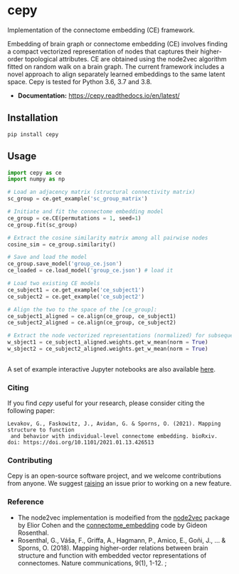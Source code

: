 # cepy

Implementation of the connectome embedding (CE) framework.

Embedding of brain graph or connectome embedding (CE) involves finding a compact vectorized 
representation of nodes that captures their higher-order topological attributes. CE are 
obtained using the node2vec algorithm fitted on random walk on a brain graph. The current
 framework includes a novel approach to align separately learned embeddings to the same 
 latent space. Cepy is tested for Python 3.6, 3.7 and 3.8.

- **Documentation:** https://cepy.readthedocs.io/en/latest/
 
## Installation

`pip install cepy`

## Usage
```python
import cepy as ce
import numpy as np

# Load an adjacency matrix (structural connectivity matrix)
sc_group = ce.get_example('sc_group_matrix')

# Initiate and fit the connectome embedding model
ce_group = ce.CE(permutations = 1, seed=1)  
ce_group.fit(sc_group)

# Extract the cosine similarity matrix among all pairwise nodes
cosine_sim = ce_group.similarity()

# Save and load the model
ce_group.save_model('group_ce.json') 
ce_loaded = ce.load_model('group_ce.json') # load it

# Load two existing CE models  
ce_subject1 = ce.get_example('ce_subject1')
ce_subject2 = ce.get_example('ce_subject2')

# Align the two to the space of the [ce_group]:
ce_subject1_aligned = ce.align(ce_group, ce_subject1)
ce_subject2_aligned = ce.align(ce_group, ce_subject2)

# Extract the node vectorized representations (normalized) for subsequent use - prediction, for example 
w_sbject1 = ce_subject1_aligned.weights.get_w_mean(norm = True)
w_sbject2 = ce_subject2_aligned.weights.get_w_mean(norm = True)
 

```

A set of example interactive Jupyter notebooks are also available [here](https://github.com/GidLev/cepy/tree/master/examples).

### Citing
If you find *cepy* useful for your research, please consider citing the following paper:
    
    Levakov, G., Faskowitz, J., Avidan, G. & Sporns, O. (2021). Mapping structure to function
     and behavior with individual-level connectome embedding. bioRxiv. doi: https://doi.org/10.1101/2021.01.13.426513 

### Contributing
Cepy is an open-source software project, and we welcome contributions from anyone. 
We suggest [raising](https://github.com/GidLev/cepy/issues) an issue prior to 
working on a new feature. 

### Reference
* The node2vec implementation is modeified from the [node2vec](https://github.com/eliorc/node2vec) package by Elior Cohen and the [connectome_embedding](https://github.com/gidonro/Connectome-embeddings) code by Gideon Rosenthal.
* Rosenthal, G., Váša, F., Griffa, A., Hagmann, P., Amico, E., Goñi, J., ... & Sporns, O. (2018). Mapping higher-order relations between brain structure and function with embedded vector representations of connectomes. Nature communications, 9(1), 1-12.
;
